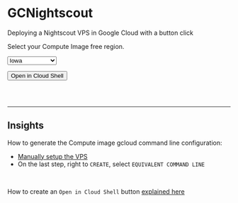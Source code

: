 # GCNightscout
Deploying a Nightscout VPS in Google Cloud with a button click

Select your Compute Image free region.</br>

<select name="region" id="REGION"><br/>  <option value="us-central1-a" selected="selected">Iowa</option><br/>  <option value="us-west1-a">Oregon</option><br/>  <option value="us-east1-a">South Carolina</option><br/></select>

<head>
    <title>Open in Google Cloud Shell</title>
</head>
<body>
    <button id="open-cloud-shell">Open in Cloud Shell</button>
    <script>
    document.getElementById('open-cloud-shell').addEventListener('click', () => {
        const command = './create.sh'; // Replace with your command
        // Open Google Cloud Shell with the provided command
        window.open(`https://console.cloud.google.com/cloudshell/open?shellonly=true&cloudshell_image=gcr.io/cloudshell-images/cloudshell:latest&cloudshell_tutorial=${encodeURIComponent(command)}`);
    });
</script>
</body>

​    


```

```
---

## Insights

How to generate the Compute image gcloud command line configuration:

- [Manually setup the VPS](https://navid200.github.io/xDrip/docs/Nightscout/VirtualMachine.html)
- On the last step, right to `CREATE`, select `EQUIVALENT COMMAND LINE`

</br>

How to create an `Open in Cloud Shell` button [explained here](https://cloud.google.com/shell/docs/open-in-cloud-shell)
